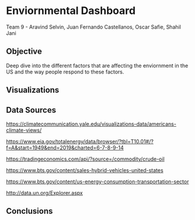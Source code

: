 # Enviornmental Dashboard
Team 9 - Aravind Selvin, Juan Fernando Castellanos, Oscar Safie, Shahil Jani
## Objective
Deep dive into the different factors that are affecting the enviornment in the US and the way people respond to these factors.

## Visualizations


## Data Sources
https://climatecommunication.yale.edu/visualizations-data/americans-climate-views/

https://www.eia.gov/totalenergy/data/browser/?tbl=T10.01#/?f=A&start=1949&end=2019&charted=6-7-8-9-14

https://tradingeconomics.com/api/?source=/commodity/crude-oil

https://www.bts.gov/content/sales-hybrid-vehicles-united-states

https://www.bts.gov/content/us-energy-consumption-transportation-sector

http://data.un.org/Explorer.aspx
## Conclusions
